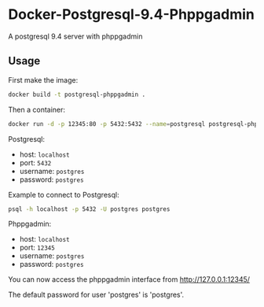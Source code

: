 # Docker-Postgresql-9.4-Phppgadmin
A postgresql 9.4 server with phppgadmin

## Usage

First make the image:
```bash
docker build -t postgresql-phppgadmin .
 ```
Then a container:
```bash
docker run -d -p 12345:80 -p 5432:5432 --name=postgresql postgresql-phppgadmin
```

Postgresql:
 - host: `localhost`
 - port: `5432`
 - username: `postgres`
 - password: `postgres`
 
Example to connect to Postgresql:
```bash
psql -h localhost -p 5432 -U postgres postgres
```
 
Phppgadmin:
 - host: `localhost`
 - port: `12345`
 - username: `postgres`
 - password: `postgres`
 
You can now access the phppgadmin interface from http://127.0.0.1:12345/

The default password for user 'postgres' is 'postgres'.

